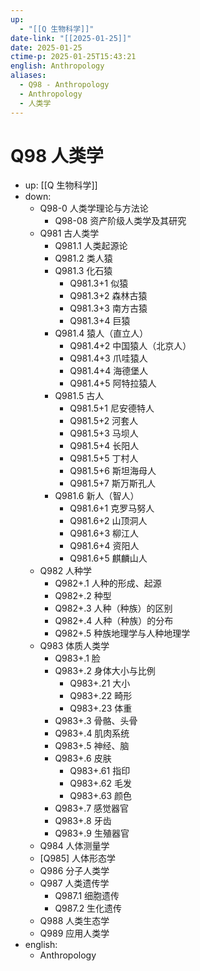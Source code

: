 ```yaml
---
up:
  - "[[Q 生物科学]]"
date-link: "[[2025-01-25]]"
date: 2025-01-25
ctime-p: 2025-01-25T15:43:21
english: Anthropology
aliases:
  - Q98 - Anthropology
  - Anthropology
  - 人类学
---
```


# Q98 人类学

- up: [[Q 生物科学]]
- down:
	- Q98-0 人类学理论与方法论
		- Q98-08 资产阶级人类学及其研究
	- Q981 古人类学
		- Q981.1 人类起源论
		- Q981.2 类人猿
		- Q981.3 化石猿
			- Q981.3+1 似猿
			- Q981.3+2 森林古猿
			- Q981.3+3 南方古猿
			- Q981.3+4 巨猿
		- Q981.4 猿人（直立人）
			- Q981.4+2 中国猿人（北京人）
			- Q981.4+3 爪哇猿人
			- Q981.4+4 海德堡人
			- Q981.4+5 阿特拉猿人
		- Q981.5 古人
			- Q981.5+1 尼安德特人
			- Q981.5+2 河套人
			- Q981.5+3 马坝人
			- Q981.5+4 长阳人
			- Q981.5+5 丁村人
			- Q981.5+6 斯坦海母人
			- Q981.5+7 斯万斯孔人
		- Q981.6 新人（智人）
			- Q981.6+1 克罗马努人
			- Q981.6+2 山顶洞人
			- Q981.6+3 柳江人
			- Q981.6+4 资阳人
			- Q981.6+5 麒麟山人
	- Q982 人种学
		- Q982+.1 人种的形成、起源
		- Q982+.2 种型
		- Q982+.3 人种（种族）的区别
		- Q982+.4 人种（种族）的分布
		- Q982+.5 种族地理学与人种地理学
	- Q983 体质人类学
		- Q983+.1 脸
		- Q983+.2 身体大小与比例
			- Q983+.21 大小
			- Q983+.22 畸形
			- Q983+.23 体重
		- Q983+.3 骨骼、头骨
		- Q983+.4 肌肉系统
		- Q983+.5 神经、脑
		- Q983+.6 皮肤
			- Q983+.61 指印
			- Q983+.62 毛发
			- Q983+.63 颜色
		- Q983+.7 感觉器官
		- Q983+.8 牙齿
		- Q983+.9 生殖器官
	- Q984 人体测量学
	- [Q985] 人体形态学
	- Q986 分子人类学
	- Q987 人类遗传学
		- Q987.1 细胞遗传
		- Q987.2 生化遗传
	- Q988 人类生态学
	- Q989 应用人类学
- english:
	- Anthropology
